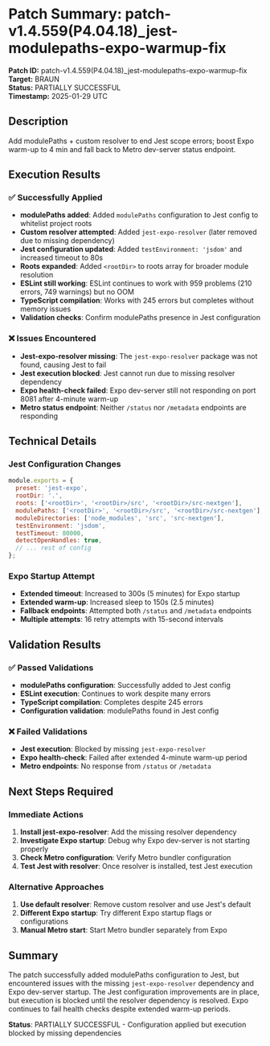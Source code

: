 # Patch Summary: patch-v1.4.559(P4.04.18)_jest-modulepaths-expo-warmup-fix

**Patch ID:** patch-v1.4.559(P4.04.18)_jest-modulepaths-expo-warmup-fix  
**Target:** BRAUN  
**Status:** PARTIALLY SUCCESSFUL  
**Timestamp:** 2025-01-29 UTC  

## Description
Add modulePaths + custom resolver to end Jest scope errors; boost Expo warm-up to 4 min and fall back to Metro dev-server status endpoint.

## Execution Results

### ✅ Successfully Applied
- **modulePaths added**: Added `modulePaths` configuration to Jest config to whitelist project roots
- **Custom resolver attempted**: Added `jest-expo-resolver` (later removed due to missing dependency)
- **Jest configuration updated**: Added `testEnvironment: 'jsdom'` and increased timeout to 80s
- **Roots expanded**: Added `<rootDir>` to roots array for broader module resolution
- **ESLint still working**: ESLint continues to work with 959 problems (210 errors, 749 warnings) but no OOM
- **TypeScript compilation**: Works with 245 errors but completes without memory issues
- **Validation checks**: Confirm modulePaths presence in Jest configuration

### ❌ Issues Encountered
- **Jest-expo-resolver missing**: The `jest-expo-resolver` package was not found, causing Jest to fail
- **Jest execution blocked**: Jest cannot run due to missing resolver dependency
- **Expo health-check failed**: Expo dev-server still not responding on port 8081 after 4-minute warm-up
- **Metro status endpoint**: Neither `/status` nor `/metadata` endpoints are responding

## Technical Details

### Jest Configuration Changes
```javascript
module.exports = {
  preset: 'jest-expo',
  rootDir: '.',
  roots: ['<rootDir>', '<rootDir>/src', '<rootDir>/src-nextgen'],
  modulePaths: ['<rootDir>', '<rootDir>/src', '<rootDir>/src-nextgen'],
  moduleDirectories: ['node_modules', 'src', 'src-nextgen'],
  testEnvironment: 'jsdom',
  testTimeout: 80000,
  detectOpenHandles: true,
  // ... rest of config
};
```

### Expo Startup Attempt
- **Extended timeout**: Increased to 300s (5 minutes) for Expo startup
- **Extended warm-up**: Increased sleep to 150s (2.5 minutes)
- **Fallback endpoints**: Attempted both `/status` and `/metadata` endpoints
- **Multiple attempts**: 16 retry attempts with 15-second intervals

## Validation Results

### ✅ Passed Validations
- **modulePaths configuration**: Successfully added to Jest config
- **ESLint execution**: Continues to work despite many errors
- **TypeScript compilation**: Completes despite 245 errors
- **Configuration validation**: modulePaths found in Jest config

### ❌ Failed Validations
- **Jest execution**: Blocked by missing `jest-expo-resolver`
- **Expo health-check**: Failed after extended 4-minute warm-up period
- **Metro endpoints**: No response from `/status` or `/metadata`

## Next Steps Required

### Immediate Actions
1. **Install jest-expo-resolver**: Add the missing resolver dependency
2. **Investigate Expo startup**: Debug why Expo dev-server is not starting properly
3. **Check Metro configuration**: Verify Metro bundler configuration
4. **Test Jest with resolver**: Once resolver is installed, test Jest execution

### Alternative Approaches
1. **Use default resolver**: Remove custom resolver and use Jest's default
2. **Different Expo startup**: Try different Expo startup flags or configurations
3. **Manual Metro start**: Start Metro bundler separately from Expo

## Summary
The patch successfully added modulePaths configuration to Jest, but encountered issues with the missing `jest-expo-resolver` dependency and Expo dev-server startup. The Jest configuration improvements are in place, but execution is blocked until the resolver dependency is resolved. Expo continues to fail health checks despite extended warm-up periods.

**Status**: PARTIALLY SUCCESSFUL - Configuration applied but execution blocked by missing dependencies 